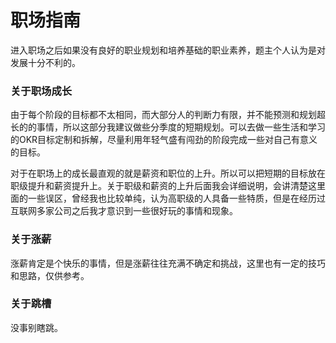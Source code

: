 # 职场指南

进入职场之后如果没有良好的职业规划和培养基础的职业素养，题主个人认为是对发展十分不利的。

### 关于职场成长

由于每个阶段的目标都不太相同，而大部分人的判断力有限，并不能预测和规划超长的的事情，所以这部分我建议做些分季度的短期规划。可以去做一些生活和学习的OKR目标定制和拆解，尽量利用年轻气盛有闯劲的阶段完成一些对自己有意义的目标。

对于在职场上的成长最直观的就是薪资和职位的上升。所以可以把短期的目标放在职级提升和薪资提升上。关于职级和薪资的上升后面我会详细说明，会讲清楚这里面的一些误区，曾经我也比较单纯，认为高职级的人具备一些特质，但是在经历过互联网多家公司之后我才意识到一些很好玩的事情和现象。

### 关于涨薪

涨薪肯定是个快乐的事情，但是涨薪往往充满不确定和挑战，这里也有一定的技巧和思路，仅供参考。

### 关于跳槽

没事别瞎跳。
